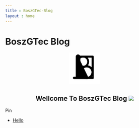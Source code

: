 ```yaml
---
title : BoszGTec-Blog
layout : home
---
```

# BoszGTec Blog 
<center>
  <img height="100px" src="https://raw.githubusercontent.com/BoszGTec/My-Source/77217bc4fee1bc5aa160ffde8136904980297a57/Icon_Logo/BoszGTec_logo_dark.svg" />
</center>
<center>
  <h2>Wellcome To BoszGTec Blog <img width="20"  src="https://user-images.githubusercontent.com/95701554/176487274-962b77ed-2175-4e06-a150-4855c403a1f3.gif" /></h2>
</center>

Pin
+ [Hello](info/hello)
